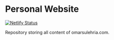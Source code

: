 # Personal Website

[![Netlify Status](https://api.netlify.com/api/v1/badges/6b6a2d41-9e18-4507-bf3a-3809d5d4ee3e/deploy-status)](https://app.netlify.com/sites/omarsulehria/deploys)

Repository storing all content of omarsulehria.com.